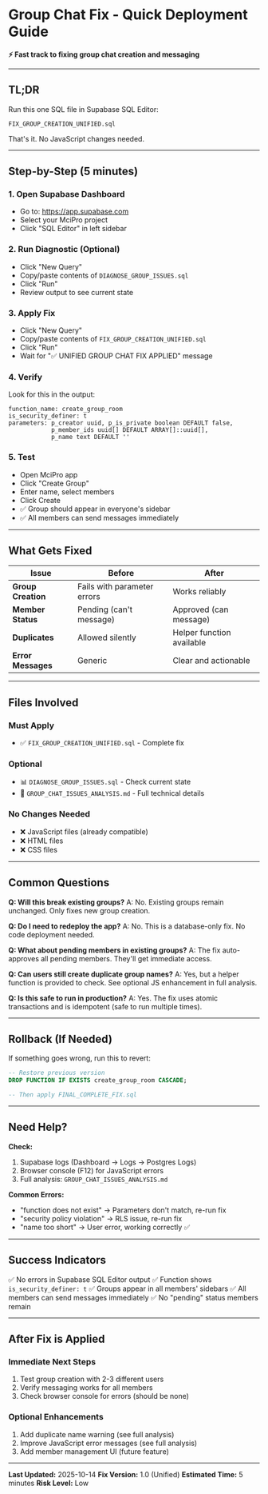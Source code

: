 # Group Chat Fix - Quick Deployment Guide

**⚡ Fast track to fixing group chat creation and messaging**

---

## TL;DR

Run this one SQL file in Supabase SQL Editor:
```
FIX_GROUP_CREATION_UNIFIED.sql
```

That's it. No JavaScript changes needed.

---

## Step-by-Step (5 minutes)

### 1. Open Supabase Dashboard
- Go to: https://app.supabase.com
- Select your MciPro project
- Click "SQL Editor" in left sidebar

### 2. Run Diagnostic (Optional)
- Click "New Query"
- Copy/paste contents of `DIAGNOSE_GROUP_ISSUES.sql`
- Click "Run"
- Review output to see current state

### 3. Apply Fix
- Click "New Query"
- Copy/paste contents of `FIX_GROUP_CREATION_UNIFIED.sql`
- Click "Run"
- Wait for "✅ UNIFIED GROUP CHAT FIX APPLIED" message

### 4. Verify
Look for this in the output:
```
function_name: create_group_room
is_security_definer: t
parameters: p_creator uuid, p_is_private boolean DEFAULT false,
            p_member_ids uuid[] DEFAULT ARRAY[]::uuid[],
            p_name text DEFAULT ''
```

### 5. Test
- Open MciPro app
- Click "Create Group"
- Enter name, select members
- Click Create
- ✅ Group should appear in everyone's sidebar
- ✅ All members can send messages immediately

---

## What Gets Fixed

| Issue | Before | After |
|-------|--------|-------|
| **Group Creation** | Fails with parameter errors | Works reliably |
| **Member Status** | Pending (can't message) | Approved (can message) |
| **Duplicates** | Allowed silently | Helper function available |
| **Error Messages** | Generic | Clear and actionable |

---

## Files Involved

### Must Apply
- ✅ `FIX_GROUP_CREATION_UNIFIED.sql` - Complete fix

### Optional
- 📊 `DIAGNOSE_GROUP_ISSUES.sql` - Check current state
- 📖 `GROUP_CHAT_ISSUES_ANALYSIS.md` - Full technical details

### No Changes Needed
- ❌ JavaScript files (already compatible)
- ❌ HTML files
- ❌ CSS files

---

## Common Questions

**Q: Will this break existing groups?**
A: No. Existing groups remain unchanged. Only fixes new group creation.

**Q: Do I need to redeploy the app?**
A: No. This is a database-only fix. No code deployment needed.

**Q: What about pending members in existing groups?**
A: The fix auto-approves all pending members. They'll get immediate access.

**Q: Can users still create duplicate group names?**
A: Yes, but a helper function is provided to check. See optional JS enhancement in full analysis.

**Q: Is this safe to run in production?**
A: Yes. The fix uses atomic transactions and is idempotent (safe to run multiple times).

---

## Rollback (If Needed)

If something goes wrong, run this to revert:
```sql
-- Restore previous version
DROP FUNCTION IF EXISTS create_group_room CASCADE;

-- Then apply FINAL_COMPLETE_FIX.sql
```

---

## Need Help?

**Check:**
1. Supabase logs (Dashboard → Logs → Postgres Logs)
2. Browser console (F12) for JavaScript errors
3. Full analysis: `GROUP_CHAT_ISSUES_ANALYSIS.md`

**Common Errors:**
- "function does not exist" → Parameters don't match, re-run fix
- "security policy violation" → RLS issue, re-run fix
- "name too short" → User error, working correctly ✅

---

## Success Indicators

✅ No errors in Supabase SQL Editor output
✅ Function shows `is_security_definer: t`
✅ Groups appear in all members' sidebars
✅ All members can send messages immediately
✅ No "pending" status members remain

---

## After Fix is Applied

### Immediate Next Steps
1. Test group creation with 2-3 different users
2. Verify messaging works for all members
3. Check browser console for errors (should be none)

### Optional Enhancements
1. Add duplicate name warning (see full analysis)
2. Improve JavaScript error messages (see full analysis)
3. Add member management UI (future feature)

---

**Last Updated:** 2025-10-14
**Fix Version:** 1.0 (Unified)
**Estimated Time:** 5 minutes
**Risk Level:** Low
